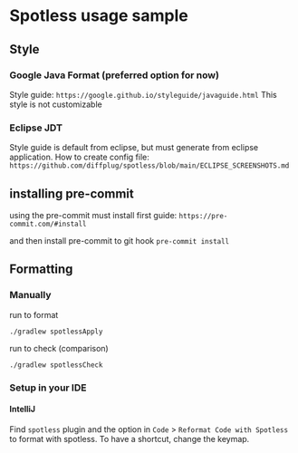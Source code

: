 # Spotless usage sample

## Style
### Google Java Format (preferred option for now)
Style guide: `https://google.github.io/styleguide/javaguide.html`
This style is not customizable

### Eclipse JDT
Style guide is default from eclipse, but must generate from eclipse application.
How to create config file: `https://github.com/diffplug/spotless/blob/main/ECLIPSE_SCREENSHOTS.md`

## installing pre-commit
using the pre-commit must install first
guide: `https://pre-commit.com/#install`

and then install pre-commit to git hook
`pre-commit install`

## Formatting

### Manually

run to format
```shell
./gradlew spotlessApply
```

run to check (comparison)
```shell
./gradlew spotlessCheck
```

### Setup in your IDE

#### IntelliJ

Find `spotless` plugin and the option in `Code` > `Reformat Code with Spotless` to format with spotless. To have a shortcut, change the keymap.